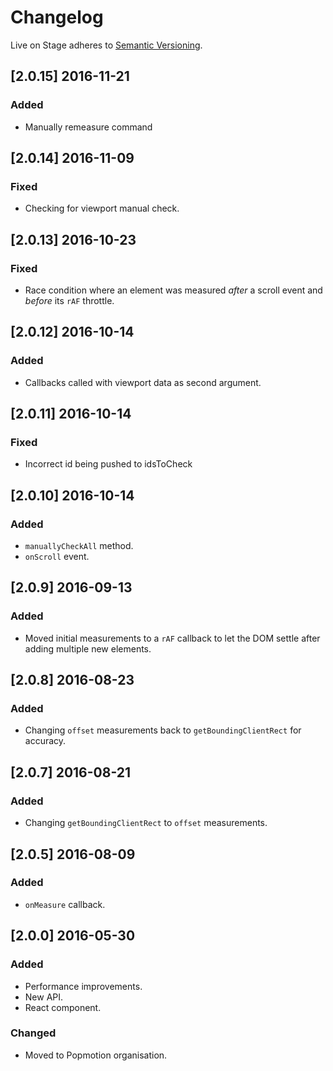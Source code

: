 # Changelog

Live on Stage adheres to [Semantic Versioning](http://semver.org/).

## [2.0.15] 2016-11-21

### Added
- Manually remeasure command

## [2.0.14] 2016-11-09

### Fixed
- Checking for viewport manual check.

## [2.0.13] 2016-10-23

### Fixed
- Race condition where an element was measured *after* a scroll event and *before* its `rAF` throttle.

## [2.0.12] 2016-10-14

### Added
- Callbacks called with viewport data as second argument.

## [2.0.11] 2016-10-14

### Fixed
- Incorrect id being pushed to idsToCheck

## [2.0.10] 2016-10-14

### Added
- `manuallyCheckAll` method.
- `onScroll` event.

## [2.0.9] 2016-09-13

### Added
- Moved initial measurements to a `rAF` callback to let the DOM settle after adding multiple new elements.

## [2.0.8] 2016-08-23

### Added
- Changing `offset` measurements back to `getBoundingClientRect` for accuracy.

## [2.0.7] 2016-08-21

### Added
- Changing `getBoundingClientRect` to `offset` measurements.

## [2.0.5] 2016-08-09

### Added
- `onMeasure` callback.

## [2.0.0] 2016-05-30

### Added
- Performance improvements.
- New API.
- React component.

### Changed
- Moved to Popmotion organisation.
